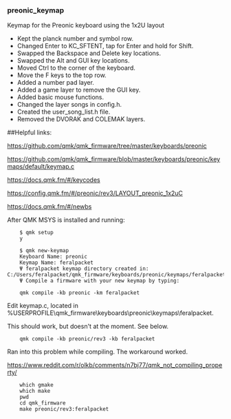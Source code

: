 ### preonic_keymap
Keymap for the Preonic keyboard using the 1x2U layout

- Kept the planck number and symbol row.
- Changed Enter to KC_SFTENT, tap for Enter and hold for Shift.
- Swapped the Backspace and Delete key locations.
- Swapped the Alt and GUI key locations.
- Moved Ctrl to the corner of the keyboard.
- Move the F keys to the top row.
- Added a number pad layer.
- Added a game layer to remove the GUI key.
- Added basic mouse functions.
- Changed the layer songs in config.h.
- Created the user_song_list.h file.
- Removed the DVORAK and COLEMAK layers.


##Helpful links: 

https://github.com/qmk/qmk_firmware/tree/master/keyboards/preonic 

https://github.com/qmk/qmk_firmware/blob/master/keyboards/preonic/keymaps/default/keymap.c 

https://docs.qmk.fm/#/keycodes 

https://config.qmk.fm/#/preonic/rev3/LAYOUT_preonic_1x2uC 

https://docs.qmk.fm/#/newbs 



After QMK MSYS is installed and running:

        $ qmk setup
        y

        $ qmk new-keymap
        Keyboard Name: preonic
        Keymap Name: feralpacket
        Ψ feralpacket keymap directory created in: C:/Users/feralpacket/qmk_firmware/keyboards/preonic/keymaps/feralpacket
        Ψ Compile a firmware with your new keymap by typing:

        qmk compile -kb preonic -km feralpacket

Edit keymap.c, located in %USERPROFILE\qmk_firmware\keyboards\preonic\keymaps\feralpacket.

This should work, but doesn't at the moment.  See below.

        qmk compile -kb preonic/rev3 -kb feralpacket



Ran into this problem while compiling. The workaround worked.

https://www.reddit.com/r/olkb/comments/n7bj77/qmk_not_compiling_property/

        which gmake
        which make
        pwd
        cd qmk_firmware
        make preonic/rev3:feralpacket

